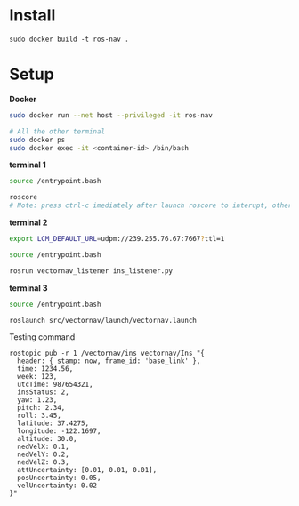 # Install

```
sudo docker build -t ros-nav .
```

# Setup

**Docker**

```bash
sudo docker run --net host --privileged -it ros-nav

# All the other terminal
sudo docker ps
sudo docker exec -it <container-id> /bin/bash 
```

**terminal 1**

```bash
source /entrypoint.bash

roscore
# Note: press ctrl-c imediately after launch roscore to interupt, otherwise roscore will not be launched
```

**terminal 2**

```bash
export LCM_DEFAULT_URL=udpm://239.255.76.67:7667?ttl=1

source /entrypoint.bash

rosrun vectornav_listener ins_listener.py
```

**terminal 3**

```bash
source /entrypoint.bash

roslaunch src/vectornav/launch/vectornav.launch
```

Testing command


```
rostopic pub -r 1 /vectornav/ins vectornav/Ins "{
  header: { stamp: now, frame_id: 'base_link' },
  time: 1234.56,
  week: 123,
  utcTime: 987654321,
  insStatus: 2,
  yaw: 1.23,
  pitch: 2.34,
  roll: 3.45,
  latitude: 37.4275,
  longitude: -122.1697,
  altitude: 30.0,
  nedVelX: 0.1,
  nedVelY: 0.2,
  nedVelZ: 0.3,
  attUncertainty: [0.01, 0.01, 0.01],
  posUncertainty: 0.05,
  velUncertainty: 0.02
}"

```
